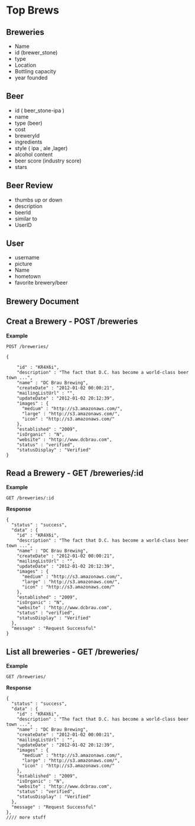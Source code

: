 # Top Brews

## Breweries

- Name
- id (brewer_stone)
- type
- Location
- Bottling capacity
- year founded

## Beer

- id ( beer_stone-ipa )
- name
- type (beer)
- cost
- breweryId
- ingredients
- style ( ipa , ale ,lager)
- alcohol content
- beer score (industry score)
- stars

## Beer Review

- thumbs up or down
- description
- beerId
- similar to
- UserID

## User
- username
- picture
- Name
- hometown
- favorite brewery/beer


## Brewery Document

## Creat a Brewery - POST /breweries

**Example**
```
POST /breweries/

{
  
    "id" : "KR4X6i",
    "description" : "The fact that D.C. has become a world-class beer town ...",
    "name" : "DC Brau Brewing",
    "createDate" : "2012-01-02 00:00:21",
    "mailingListUrl" : "",
    "updateDate" : "2012-01-02 20:12:39",
    "images" : {
      "medium" : "http://s3.amazonaws.com/",
      "large" : "http://s3.amazonaws.com/",
      "icon" : "http://s3.amazonaws.com/"
    },
    "established" : "2009",
    "isOrganic" : "N",
    "website" : "http://www.dcbrau.com",
    "status" : "verified",
    "statusDisplay" : "Verified"
}
```


## Read a Brewery - GET /breweries/:id

**Example**

```
GET /breweries/:id
```
**Response**

```
{
  "status" : "success",
  "data" : {
    "id" : "KR4X6i",
    "description" : "The fact that D.C. has become a world-class beer town ...",
    "name" : "DC Brau Brewing",
    "createDate" : "2012-01-02 00:00:21",
    "mailingListUrl" : "",
    "updateDate" : "2012-01-02 20:12:39",
    "images" : {
      "medium" : "http://s3.amazonaws.com/",
      "large" : "http://s3.amazonaws.com/",
      "icon" : "http://s3.amazonaws.com/"
    },
    "established" : "2009",
    "isOrganic" : "N",
    "website" : "http://www.dcbrau.com",
    "status" : "verified",
    "statusDisplay" : "Verified"
  },
  "message" : "Request Successful"
}
```

## List all breweries - GET /breweries/

**Example**

```
GET /breweries/
```

**Response**

```
{
  "status" : "success",
  "data" : {
    "id" : "KR4X6i",
    "description" : "The fact that D.C. has become a world-class beer town ...",
    "name" : "DC Brau Brewing",
    "createDate" : "2012-01-02 00:00:21",
    "mailingListUrl" : "",
    "updateDate" : "2012-01-02 20:12:39",
    "images" : {
      "medium" : "http://s3.amazonaws.com/",
      "large" : "http://s3.amazonaws.com/",
      "icon" : "http://s3.amazonaws.com/"
    },
    "established" : "2009",
    "isOrganic" : "N",
    "website" : "http://www.dcbrau.com",
    "status" : "verified",
    "statusDisplay" : "Verified"
  },
  "message" : "Request Successful"
},
//// more stuff
```

